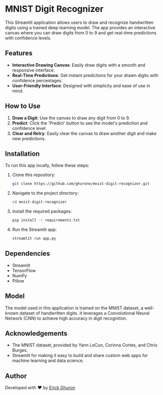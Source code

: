 # MNIST Digit Recognizer

This Streamlit application allows users to draw and recognize handwritten digits using a trained deep learning model. The app provides an interactive canvas where you can draw digits from 0 to 9 and get real-time predictions with confidence levels.

## Features

- **Interactive Drawing Canvas**: Easily draw digits with a smooth and responsive interface.
- **Real-Time Predictions**: Get instant predictions for your drawn digits with confidence percentages.
- **User-Friendly Interface**: Designed with simplicity and ease of use in mind.

## How to Use

1. **Draw a Digit**: Use the canvas to draw any digit from 0 to 9.
2. **Predict**: Click the 'Predict' button to see the model's prediction and confidence level.
3. **Clear and Retry**: Easily clear the canvas to draw another digit and make new predictions.

## Installation

To run this app locally, follow these steps:

1. Clone this repository:
   ```sh
   git clone https://github.com/ghurone/mnist-digit-recognizer.git
   ```
2. Navigate to the project directory:
   ```sh
   cd mnist-digit-recognizer
   ```
3. Install the required packages:
   ```sh
   pip install -r requirements.txt
   ```
4. Run the Streamlit app:
   ```sh
   streamlit run app.py
   ```

## Dependencies

- Streamlit
- TensorFlow
- NumPy
- Pillow

## Model

The model used in this application is trained on the MNIST dataset, a well-known dataset of handwritten digits. It leverages a Convolutional Neural Network (CNN) to achieve high accuracy in digit recognition.

## Acknowledgements

- The MNIST dataset, provided by Yann LeCun, Corinna Cortes, and Chris Burges.
- Streamlit for making it easy to build and share custom web apps for machine learning and data science.

## Author

Developed with ❤️ by [Erick Ghuron](https://www.github.com/ghurone)
